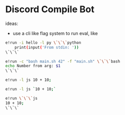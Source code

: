 # Discord Compile Bot

ideas:

* use a cli like flag system to run eval, like

```bash
e!run -i hello -l py \`\`\`python
    print(input('From stdin: '))
\`\`\`

e!run -c "bash main.sh 42" -f "main.sh" \`\`\`bash
echo Number from arg: $1
\`\`\`

e!run -l js 10 + 10;

e!run -l js `10 + 10;`

e!run \`\`\`js
10 + 10;
\`\`\`
```